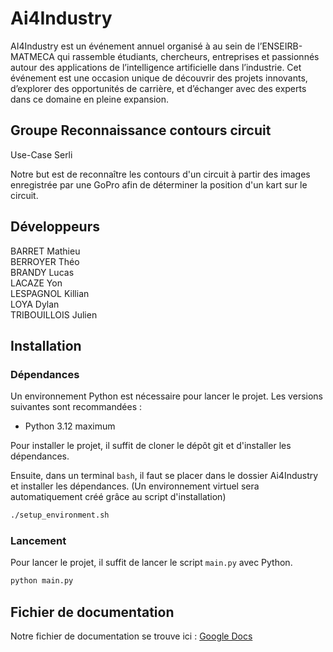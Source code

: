 # Ai4Industry

AI4Industry est un événement annuel organisé à au sein de l’ENSEIRB-MATMECA qui rassemble étudiants, chercheurs, entreprises et passionnés autour des applications de l’intelligence artificielle dans l’industrie. Cet événement est une occasion unique de découvrir des projets innovants, d’explorer des opportunités de carrière, et d’échanger avec des experts dans ce domaine en pleine expansion.

## Groupe Reconnaissance contours circuit

Use-Case Serli

Notre but est de reconnaître les contours d'un circuit à partir des images enregistrée par une GoPro afin de déterminer la position d'un kart sur le circuit.

## Développeurs

BARRET Mathieu \
BERROYER Théo \
BRANDY Lucas \
LACAZE Yon \
LESPAGNOL Killian \
LOYA Dylan \
TRIBOUILLOIS Julien

## Installation

### Dépendances

Un environnement Python est nécessaire pour lancer le projet. Les versions suivantes sont recommandées :

- Python 3.12 maximum

Pour installer le projet, il suffit de cloner le dépôt git et d'installer les dépendances.

Ensuite, dans un terminal `bash`, il faut se placer dans le dossier Ai4Industry et installer les dépendances. (Un environnement virtuel sera automatiquement créé grâce au script d'installation)

```bash
./setup_environment.sh
```

### Lancement

Pour lancer le projet, il suffit de lancer le script `main.py` avec Python.

```bash
python main.py
```

## Fichier de documentation

Notre fichier de documentation se trouve ici : [Google Docs](https://docs.google.com/document/d/1hk_b_O-R6k9tlzpkOYhZVsdVp4aHTr-BNDbaJqZFCWE/edit?usp=sharing)
